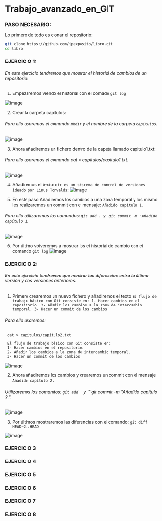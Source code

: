 # Trabajo_avanzado_en_GIT

### PASO NECESARIO:

Lo primero de todo es clonar el repositorio: 

```bash 
git clone https://github.com/jpexposito/libro.git
cd libro
```
### EJERCICIO 1:
###### En este ejercicio tendremos que mostrar el historial de cambios de un repositorio:
1. Empezaremos viendo el historial con el comado ```git log```

![image](https://user-images.githubusercontent.com/91153605/140663628-f8400ec4-c83b-414e-8977-1cdbf8b3ee4a.png)

2. Crear la carpeta capítulos: 
###### Para ello usaremos el comando ```mkdir``` y el nombre de la carpeta ```capitulos```.
![image](https://user-images.githubusercontent.com/91153605/140663669-6a3a67ca-632f-4dda-8115-a8daa5b62de3.png)

3. Ahora añadiremos un fichero dentro de la capeta llamado capitulo1.txt:
###### Para ello usaremos el comando cat > capitulos/capitulo1.txt.
![image](https://user-images.githubusercontent.com/91153605/140663744-897d6d70-0f62-4dce-bf45-2283368ac317.png)

4. Añadiremos el texto:
 ```Git es un sistema de control de versiones ideado por Linus Torvalds```:
![image](https://user-images.githubusercontent.com/91153605/140663907-75befe8a-ba16-467e-a7dc-95823a51d46f.png)

5. En este paso Añadiremos los cambios a una zona temporal y los mismo les realizaremos un commit con el mensaje: ```Añadido capítulo 1.```
###### Para ello utilizaremos los comandos: ```git add . ```y ``` git commit -m "Añadido capítulo 1```.
![image](https://user-images.githubusercontent.com/91153605/140663938-5a5f4cf8-84bb-48e3-a7fb-4bcb3cec3bd8.png)

6. Por último volveremos a mostrar los el historial de cambio con el comando ```git log```
![image](https://user-images.githubusercontent.com/91153605/140664060-040c06f5-e3cd-4ed5-b992-f959f1e76b80.png)

### EJERCICIO 2:

###### En este ejercicio tendremos que mostrar las diferencias entra la última versión y dos versiones anteriores.

1. Primero crearemos un nuevo fichero y añadiremos el texto ```El flujo de trabajo básico con Git consiste en: 1- Hacer cambios en el repositorio. 2- Añadir los cambios a la zona de intercambio temporal. 3- Hacer un commit de los cambios. ```

###### Para ello usaremos:
```
 cat > capitulos/capitulo2.txt
 
 El flujo de trabajo básico con Git consiste en:
 1- Hacer cambios en el repositorio.
 2- Añadir los cambios a la zona de intercambio temporal.
 3- Hacer un commit de los cambios.
 ```


![image](https://user-images.githubusercontent.com/91153605/140664201-c13340cb-c8d8-435d-bee0-1625b54b585d.png)

2. Ahora añadiremos los cambios y crearemos un commit con el mensaje ```Añadido capítulo 2.```

###### Utilizaremos los comandos: ```git add .``` y ```git commit -m "Añadido capítulo 2.".

![image](https://user-images.githubusercontent.com/91153605/140664211-fa0c9b37-d9c8-41ee-8604-44a0c168ac0a.png)

3. Por últimos mostraremos las diferencias con el comando: ```git diff HEAD~2..HEAD```

![image](https://user-images.githubusercontent.com/91153605/140664225-66f51cf8-f943-4240-8206-5a0bb5e75d74.png)




### EJERCICIO 3

### EJERCICIO 4

### EJERCICIO 5

### EJERCICIO 6

### EJERCICIO 7

### EJERCICIO 8

